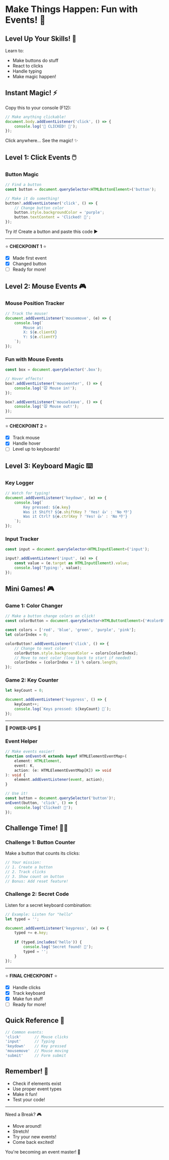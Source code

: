 # Make Things Happen: Fun with Events! 🎪
<!-- Doc type - Knowledge Pill 💊 -->

## Level Up Your Skills! 🎯
Learn to:
- Make buttons do stuff
- React to clicks
- Handle typing
- Make magic happen!

## Instant Magic! ⚡
Copy this to your console (F12):
```typescript
// Make anything clickable!
document.body.addEventListener('click', () => {
    console.log('🎉 CLICKED! 🎉');
});
```
Click anywhere... See the magic! ✨

## Level 1: Click Events 🖱️

### Button Magic
```typescript
// Find a button
const button = document.querySelector<HTMLButtonElement>('button');

// Make it do something!
button?.addEventListener('click', () => {
    // Change button color
    button.style.backgroundColor = 'purple';
    button.textContent = 'Clicked! 🎉';
});
```

Try it! Create a button and paste this code ▶️

---
⭐ **CHECKPOINT 1** ⭐
- [x] Made first event
- [x] Changed button
- [ ] Ready for more!

## Level 2: Mouse Events 🎮

### Mouse Position Tracker
```typescript
// Track the mouse!
document.addEventListener('mousemove', (e) => {
    console.log(`
        Mouse at: 
        X: ${e.clientX} 
        Y: ${e.clientY}
    `);
});
```

### Fun with Mouse Events
```typescript
const box = document.querySelector('.box');

// Hover effects!
box?.addEventListener('mouseenter', () => {
    console.log('🐭 Mouse in!');
});

box?.addEventListener('mouseleave', () => {
    console.log('🐭 Mouse out!');
});
```

---
⭐ **CHECKPOINT 2** ⭐
- [x] Track mouse
- [x] Handle hover
- [ ] Level up to keyboards!

## Level 3: Keyboard Magic ⌨️

### Key Logger
```typescript
// Watch for typing!
document.addEventListener('keydown', (e) => {
    console.log(`
        Key pressed: ${e.key}
        Was it Shift? ${e.shiftKey ? 'Yes! 👍' : 'No 👎'}
        Was it Ctrl? ${e.ctrlKey ? 'Yes! 👍' : 'No 👎'}
    `);
});
```

### Input Tracker
```typescript
const input = document.querySelector<HTMLInputElement>('input');

input?.addEventListener('input', (e) => {
    const value = (e.target as HTMLInputElement).value;
    console.log('Typing:', value);
});
```

## Mini Games! 🎮

### Game 1: Color Changer
```typescript
// Make a button change colors on click!
const colorButton = document.querySelector<HTMLButtonElement>('#colorBtn');

const colors = ['red', 'blue', 'green', 'purple', 'pink'];
let colorIndex = 0;

colorButton?.addEventListener('click', () => {
    // Change to next color
    colorButton.style.backgroundColor = colors[colorIndex];
    // Move to next color (loop back to start if needed)
    colorIndex = (colorIndex + 1) % colors.length;
});
```

### Game 2: Key Counter
```typescript
let keyCount = 0;

document.addEventListener('keypress', () => {
    keyCount++;
    console.log(`Keys pressed: ${keyCount} 🎹`);
});
```

---
🎉 **POWER-UPS** 🎉

### Event Helper
```typescript
// Make events easier!
function onEvent<K extends keyof HTMLElementEventMap>(
    element: HTMLElement,
    event: K,
    action: (e: HTMLElementEventMap[K]) => void
): void {
    element.addEventListener(event, action);
}

// Use it!
const button = document.querySelector('button')!;
onEvent(button, 'click', () => {
    console.log('Clicked! 🎯');
});
```

## Challenge Time! 🏃‍♂️

### Challenge 1: Button Counter
Make a button that counts its clicks:
```typescript
// Your mission:
// 1. Create a button
// 2. Track clicks
// 3. Show count on button
// Bonus: Add reset feature!
```

### Challenge 2: Secret Code
Listen for a secret keyboard combination:
```typescript
// Example: Listen for "hello"
let typed = '';

document.addEventListener('keypress', (e) => {
    typed += e.key;
    
    if (typed.includes('hello')) {
        console.log('Secret found! 🎉');
        typed = '';
    }
});
```

---
⭐ **FINAL CHECKPOINT** ⭐
- [x] Handle clicks
- [x] Track keyboard
- [x] Make fun stuff
- [ ] Ready for more!

## Quick Reference 📝
```typescript
// Common events:
'click'      // Mouse clicks
'input'      // Typing
'keydown'    // Key pressed
'mousemove'  // Mouse moving
'submit'     // Form submit
```

## Remember! 🧠
- Check if elements exist
- Use proper event types
- Make it fun!
- Test your code!

---
Need a Break? 🎮
- Move around!
- Stretch!
- Try your new events!
- Come back excited!

You're becoming an event master! 🌟